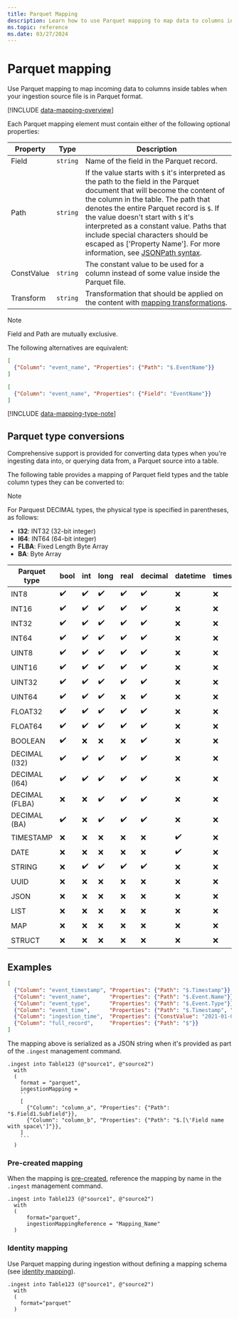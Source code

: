 ```yaml
---
title: Parquet Mapping
description: Learn how to use Parquet mapping to map data to columns inside tables upon ingestion and optimize data processing in Kusto.
ms.topic: reference
ms.date: 03/27/2024
---
```

# Parquet mapping

Use Parquet mapping to map incoming data to columns inside tables when your ingestion source file is in Parquet format.

[!INCLUDE [data-mapping-overview](../../includes/data-mapping-overview.md)]

Each Parquet mapping element must contain either of the following optional properties:

| Property | Type | Description |
|--|--|--|
| Field | `string` | Name of the field in the Parquet record. |
| Path | `string` | If the value starts with `$` it's interpreted as the path to the field in the Parquet document that will become the content of the column in the table. The path that denotes the entire Parquet record is `$`. If the value doesn't start with `$` it's interpreted as a constant value. Paths that include special characters should be escaped as [\'Property Name\']. For more information, see [JSONPath syntax](../query/jsonpath.md). |
| ConstValue | `string` | The constant value to be used for a column instead of some value inside the Parquet file. |
| Transform | `string` | Transformation that should be applied on the content with [mapping transformations](mappings.md#mapping-transformations). |

>[!NOTE]
>
> Field and Path are mutually exclusive.
>
> The following alternatives are equivalent:
>
> ``` json
> [
>   {"Column": "event_name", "Properties": {"Path": "$.EventName"}}
> ]
> ```
>
> ``` json
> [
>   {"Column": "event_name", "Properties": {"Field": "EventName"}}
> ]
> ```

[!INCLUDE [data-mapping-type-note](../../includes/data-mapping-type-note.md)]

## Parquet type conversions

Comprehensive support is provided for converting data types when you're ingesting data into, or querying data from, a Parquet source into a table.

The following table provides a mapping of Parquet field types and the table column types they can be converted to:

> [!NOTE]
> For Parquest DECIMAL types, the physical type is specified in parentheses, as follows:
>
> - **I32**: INT32 (32-bit integer)
> - **I64**: INT64 (64-bit integer)
> - **FLBA**: Fixed Length Byte Array
> - **BA**: Byte Array

| Parquet type | bool | int | long | real | decimal | datetime | timespan | string | guid | dynamic |
|--|--|--|--|--|--|--|--|--|--|--|
| INT8 | :heavy_check_mark: | :heavy_check_mark: | :heavy_check_mark: | :heavy_check_mark: | :heavy_check_mark: | :x: | :x: | :heavy_check_mark: | :x: | :x: |
| INT16 | :heavy_check_mark: | :heavy_check_mark: | :heavy_check_mark: | :heavy_check_mark: | :heavy_check_mark: | :x: | :x: | :heavy_check_mark: | :x: | :x: |
| INT32 | :heavy_check_mark: | :heavy_check_mark: | :heavy_check_mark: | :heavy_check_mark: | :heavy_check_mark: | :x: | :x: | :heavy_check_mark: | :x: | :x: |
| INT64 | :heavy_check_mark: | :heavy_check_mark: | :heavy_check_mark: | :heavy_check_mark: | :heavy_check_mark: | :x: | :x: | :heavy_check_mark: | :x: | :x: |
| UINT8 | :heavy_check_mark: | :heavy_check_mark: | :heavy_check_mark: | :heavy_check_mark: | :heavy_check_mark: | :x: | :x: | :heavy_check_mark: | :x: | :x: |
| UINT16 | :heavy_check_mark: | :heavy_check_mark: | :heavy_check_mark: | :heavy_check_mark: | :heavy_check_mark: | :x: | :x: | :heavy_check_mark: | :x: | :x: |
| UINT32 | :heavy_check_mark: | :heavy_check_mark: | :heavy_check_mark: | :heavy_check_mark: | :heavy_check_mark: | :x: | :x: | :heavy_check_mark: | :x: | :x: |
| UINT64 | :heavy_check_mark: | :heavy_check_mark: | :heavy_check_mark: | :x: | :heavy_check_mark: | :x: | :x: | :heavy_check_mark: | :x: | :x: |
| FLOAT32 | :heavy_check_mark: | :heavy_check_mark: | :heavy_check_mark: | :heavy_check_mark: | :heavy_check_mark: | :x: | :x: | :heavy_check_mark: | :x: | :x: |
| FLOAT64 | :heavy_check_mark: | :heavy_check_mark: | :heavy_check_mark: | :heavy_check_mark: | :heavy_check_mark: | :x: | :x: | :heavy_check_mark: | :x: | :x: |
| BOOLEAN | :heavy_check_mark: | :x: | :x: | :x: | :heavy_check_mark: | :x: | :x: | :heavy_check_mark: | :x: | :x: |
| DECIMAL (I32) | :heavy_check_mark: | :heavy_check_mark: | :heavy_check_mark: | :heavy_check_mark: | :heavy_check_mark: | :x: | :x: | :heavy_check_mark: | :x: | :x: |
| DECIMAL (I64) | :heavy_check_mark: | :heavy_check_mark: | :heavy_check_mark: | :heavy_check_mark: | :heavy_check_mark: | :x: | :x: | :heavy_check_mark: | :x: | :x: |
| DECIMAL (FLBA) | :x: | :x: | :heavy_check_mark: | :heavy_check_mark: | :heavy_check_mark: | :x: | :x: | :heavy_check_mark: | :x: | :x: |
| DECIMAL (BA) | :heavy_check_mark: | :x: | :heavy_check_mark: | :heavy_check_mark: | :heavy_check_mark: | :x: | :x: | :heavy_check_mark: | :x: | :heavy_check_mark: |
| TIMESTAMP | :x: | :x: | :x: | :x: | :x: | :heavy_check_mark: | :x: | :heavy_check_mark: | :x: | :x: |
| DATE | :x: | :x: | :x: | :x: | :x: | :heavy_check_mark: | :x: | :heavy_check_mark: | :x: | :x: |
| STRING | :x: | :heavy_check_mark: | :heavy_check_mark: | :heavy_check_mark: | :heavy_check_mark: | :x: | :x: | :heavy_check_mark: | :x: | :heavy_check_mark: |
| UUID | :x: | :x: | :x: | :x: | :x: | :x: | :x: | :heavy_check_mark: | :heavy_check_mark: | :x: |
| JSON | :x: | :x: | :x: | :x: | :x: | :x: | :x: | :heavy_check_mark: | :x: | :heavy_check_mark: |
| LIST | :x: | :x: | :x: | :x: | :x: | :x: | :x: | :x: | :x: | :heavy_check_mark: |
| MAP | :x: | :x: | :x: | :x: | :x: | :x: | :x: | :x: | :x: | :heavy_check_mark: |
| STRUCT | :x: | :x: | :x: | :x: | :x: | :x: | :x: | :x: | :x: | :heavy_check_mark: |

## Examples

```json
[
  {"Column": "event_timestamp", "Properties": {"Path": "$.Timestamp"}},
  {"Column": "event_name",      "Properties": {"Path": "$.Event.Name"}},
  {"Column": "event_type",      "Properties": {"Path": "$.Event.Type"}},
  {"Column": "event_time",      "Properties": {"Path": "$.Timestamp", "Transform": "DateTimeFromUnixMilliseconds"}},
  {"Column": "ingestion_time",  "Properties": {"ConstValue": "2021-01-01T10:32:00"}},
  {"Column": "full_record",     "Properties": {"Path": "$"}}
]
```

The mapping above is serialized as a JSON string when it's provided as part of the `.ingest` management command.

~~~kusto
.ingest into Table123 (@"source1", @"source2")
  with
  (
    format = "parquet",
    ingestionMapping =
    ```
    [
      {"Column": "column_a", "Properties": {"Path": "$.Field1.Subfield"}},
      {"Column": "column_b", "Properties": {"Path": "$.[\'Field name with space\']"}},
    ]
    ```
  )
~~~

### Pre-created mapping

When the mapping is [pre-created](create-ingestion-mapping-command.md), reference the mapping by name in the `.ingest` management command.

```kusto
.ingest into Table123 (@"source1", @"source2")
  with
  (
      format="parquet",
      ingestionMappingReference = "Mapping_Name"
  )
```

### Identity mapping

Use Parquet mapping during ingestion without defining a mapping schema (see [identity mapping](mappings.md#identity-mapping)).

```kusto
.ingest into Table123 (@"source1", @"source2")
  with
  (
    format="parquet"
  )
```
